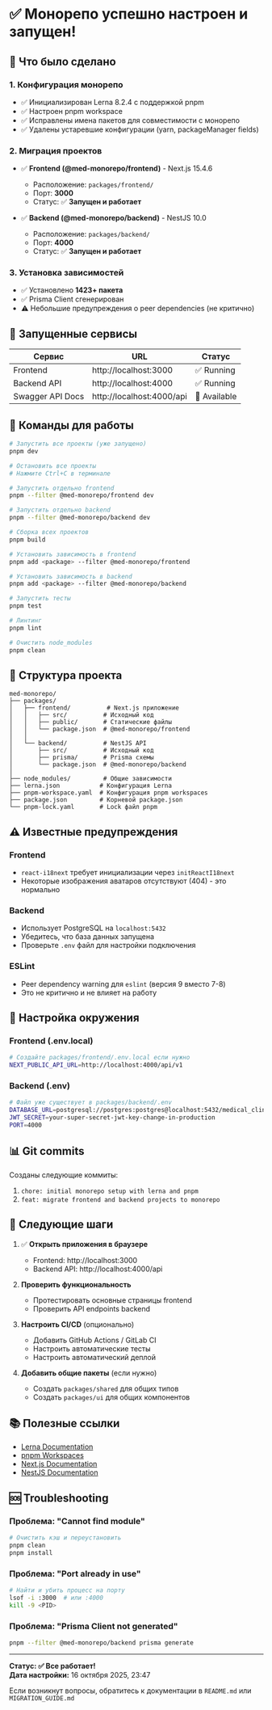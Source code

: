 # ✅ Монорепо успешно настроен и запущен!

## 🎉 Что было сделано

### 1. Конфигурация монорепо
- ✅ Инициализирован Lerna 8.2.4 с поддержкой pnpm
- ✅ Настроен pnpm workspace
- ✅ Исправлены имена пакетов для совместимости с монорепо
- ✅ Удалены устаревшие конфигурации (yarn, packageManager fields)

### 2. Миграция проектов
- ✅ **Frontend (@med-monorepo/frontend)** - Next.js 15.4.6
  - Расположение: `packages/frontend/`
  - Порт: **3000**
  - Статус: ✅ **Запущен и работает**

- ✅ **Backend (@med-monorepo/backend)** - NestJS 10.0
  - Расположение: `packages/backend/`
  - Порт: **4000**
  - Статус: ✅ **Запущен и работает**

### 3. Установка зависимостей
- ✅ Установлено **1423+ пакета**
- ✅ Prisma Client сгенерирован
- ⚠️ Небольшие предупреждения о peer dependencies (не критично)

## 🚀 Запущенные сервисы

| Сервис | URL | Статус |
|--------|-----|--------|
| Frontend | http://localhost:3000 | ✅ Running |
| Backend API | http://localhost:4000 | ✅ Running |
| Swagger API Docs | http://localhost:4000/api | 📄 Available |

## 📝 Команды для работы

```bash
# Запустить все проекты (уже запущено)
pnpm dev

# Остановить все проекты
# Нажмите Ctrl+C в терминале

# Запустить отдельно frontend
pnpm --filter @med-monorepo/frontend dev

# Запустить отдельно backend
pnpm --filter @med-monorepo/backend dev

# Сборка всех проектов
pnpm build

# Установить зависимость в frontend
pnpm add <package> --filter @med-monorepo/frontend

# Установить зависимость в backend
pnpm add <package> --filter @med-monorepo/backend

# Запустить тесты
pnpm test

# Линтинг
pnpm lint

# Очистить node_modules
pnpm clean
```

## 📁 Структура проекта

```
med-monorepo/
├── packages/
│   ├── frontend/          # Next.js приложение
│   │   ├── src/          # Исходный код
│   │   ├── public/       # Статические файлы
│   │   └── package.json  # @med-monorepo/frontend
│   │
│   └── backend/          # NestJS API
│       ├── src/          # Исходный код
│       ├── prisma/       # Prisma схемы
│       └── package.json  # @med-monorepo/backend
│
├── node_modules/         # Общие зависимости
├── lerna.json           # Конфигурация Lerna
├── pnpm-workspace.yaml  # Конфигурация pnpm workspaces
├── package.json         # Корневой package.json
└── pnpm-lock.yaml       # Lock файл pnpm
```

## ⚠️ Известные предупреждения

### Frontend
- `react-i18next` требует инициализации через `initReactI18next`
- Некоторые изображения аватаров отсутствуют (404) - это нормально

### Backend
- Использует PostgreSQL на `localhost:5432`
- Убедитесь, что база данных запущена
- Проверьте `.env` файл для настройки подключения

### ESLint
- Peer dependency warning для `eslint` (версия 9 вместо 7-8)
- Это не критично и не влияет на работу

## 🔧 Настройка окружения

### Frontend (.env.local)
```bash
# Создайте packages/frontend/.env.local если нужно
NEXT_PUBLIC_API_URL=http://localhost:4000/api/v1
```

### Backend (.env)
```bash
# Файл уже существует в packages/backend/.env
DATABASE_URL=postgresql://postgres:postgres@localhost:5432/medical_clinic_db?schema=public
JWT_SECRET=your-super-secret-jwt-key-change-in-production
PORT=4000
```

## 📊 Git commits

Созданы следующие коммиты:
1. `chore: initial monorepo setup with lerna and pnpm`
2. `feat: migrate frontend and backend projects to monorepo`

## 🎯 Следующие шаги

1. ✅ **Открыть приложения в браузере**
   - Frontend: http://localhost:3000
   - Backend API: http://localhost:4000/api

2. **Проверить функциональность**
   - Протестировать основные страницы frontend
   - Проверить API endpoints backend

3. **Настроить CI/CD** (опционально)
   - Добавить GitHub Actions / GitLab CI
   - Настроить автоматические тесты
   - Настроить автоматический деплой

4. **Добавить общие пакеты** (если нужно)
   - Создать `packages/shared` для общих типов
   - Создать `packages/ui` для общих компонентов

## 📚 Полезные ссылки

- [Lerna Documentation](https://lerna.js.org/)
- [pnpm Workspaces](https://pnpm.io/workspaces)
- [Next.js Documentation](https://nextjs.org/docs)
- [NestJS Documentation](https://docs.nestjs.com/)

## 🆘 Troubleshooting

### Проблема: "Cannot find module"
```bash
# Очистить кэш и переустановить
pnpm clean
pnpm install
```

### Проблема: "Port already in use"
```bash
# Найти и убить процесс на порту
lsof -i :3000  # или :4000
kill -9 <PID>
```

### Проблема: "Prisma Client not generated"
```bash
pnpm --filter @med-monorepo/backend prisma generate
```

---

**Статус: ✅ Все работает!**  
**Дата настройки:** 16 октября 2025, 23:47

Если возникнут вопросы, обратитесь к документации в `README.md` или `MIGRATION_GUIDE.md`
